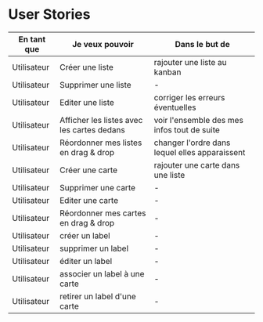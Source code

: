 # User Stories

|En tant que|Je veux pouvoir| Dans le but de|
|---|---|---|
|Utilisateur| Créer une liste| rajouter une liste au kanban|
|Utilisateur|Supprimer une liste| -
|Utilisateur|Editer une liste|corriger les erreurs éventuelles
|Utilisateur|Afficher les listes avec les cartes dedans|voir l'ensemble des mes infos tout de suite
|Utilisateur|Réordonner mes listes en drag & drop|changer l'ordre dans lequel elles apparaissent
|Utilisateur| Créer une carte | rajouter une carte dans une liste|
|Utilisateur|Supprimer une carte|-
|Utilisateur|Editer une carte|-|
|Utilisateur|Réordonner mes cartes en drag & drop|-
|Utilisateur|créer un label|-|
|Utilisateur|supprimer un label|-|
|Utilisateur|éditer un label|-|
|Utilisateur|associer un label à une carte|-|
|Utilisateur|retirer un label d'une carte|-|